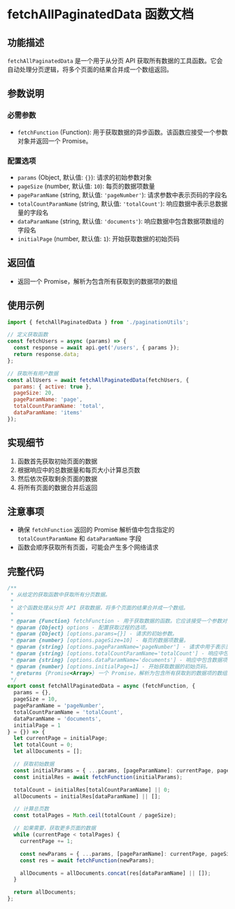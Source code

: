 
# fetchAllPaginatedData 函数文档

## 功能描述

`fetchAllPaginatedData` 是一个用于从分页 API 获取所有数据的工具函数。它会自动处理分页逻辑，将多个页面的结果合并成一个数组返回。

## 参数说明

### 必需参数
- `fetchFunction` (Function): 用于获取数据的异步函数。该函数应接受一个参数对象并返回一个 Promise。

### 配置选项
- `params` (Object, 默认值: `{}`): 请求的初始参数对象
- `pageSize` (number, 默认值: `10`): 每页的数据项数量
- `pageParamName` (string, 默认值: `'pageNumber'`): 请求参数中表示页码的字段名
- `totalCountParamName` (string, 默认值: `'totalCount'`): 响应数据中表示总数据量的字段名
- `dataParamName` (string, 默认值: `'documents'`): 响应数据中包含数据项数组的字段名
- `initialPage` (number, 默认值: `1`): 开始获取数据的初始页码

## 返回值

- 返回一个 Promise，解析为包含所有获取到的数据项的数组

## 使用示例

```javascript
import { fetchAllPaginatedData } from './paginationUtils';

// 定义获取函数
const fetchUsers = async (params) => {
  const response = await api.get('/users', { params });
  return response.data;
};

// 获取所有用户数据
const allUsers = await fetchAllPaginatedData(fetchUsers, {
  params: { active: true },
  pageSize: 20,
  pageParamName: 'page',
  totalCountParamName: 'total',
  dataParamName: 'items'
});
```

## 实现细节

1. 函数首先获取初始页面的数据
2. 根据响应中的总数据量和每页大小计算总页数
3. 然后依次获取剩余页面的数据
4. 将所有页面的数据合并后返回

## 注意事项

- 确保 `fetchFunction` 返回的 Promise 解析值中包含指定的 `totalCountParamName` 和 `dataParamName` 字段
- 函数会顺序获取所有页面，可能会产生多个网络请求

## 完整代码

```js
/**
 * 从给定的获取函数中获取所有分页数据。
 *
 * 这个函数处理从分页 API 获取数据，将多个页面的结果合并成一个数组。
 *
 * @param {Function} fetchFunction - 用于获取数据的函数。它应该接受一个参数对象并返回一个 Promise。
 * @param {Object} options - 配置获取过程的选项。
 * @param {Object} [options.params={}] - 请求的初始参数。
 * @param {number} [options.pageSize=10] - 每页的数据项数量。
 * @param {string} [options.pageParamName='pageNumber'] - 请求中用于表示页码的参数名称。
 * @param {string} [options.totalCountParamName='totalCount'] - 响应中包含总数据量的字段名称。
 * @param {string} [options.dataParamName='documents'] - 响应中包含数据项数组的字段名称。
 * @param {number} [options.initialPage=1] - 开始获取数据的初始页码。
 * @returns {Promise<Array>} 一个 Promise，解析为包含所有获取到的数据项的数组。
 */
export const fetchAllPaginatedData = async (fetchFunction, {
  params = {},
  pageSize = 10,
  pageParamName = 'pageNumber',
  totalCountParamName = 'totalCount',
  dataParamName = 'documents',
  initialPage = 1
} = {}) => {
  let currentPage = initialPage;
  let totalCount = 0;
  let allDocuments = [];

  // 获取初始数据
  const initialParams = { ...params, [pageParamName]: currentPage, pageSize };
  const initialRes = await fetchFunction(initialParams);

  totalCount = initialRes[totalCountParamName] || 0;
  allDocuments = initialRes[dataParamName] || [];

  // 计算总页数
  const totalPages = Math.ceil(totalCount / pageSize);

  // 如果需要，获取更多页面的数据
  while (currentPage < totalPages) {
    currentPage += 1;

    const newParams = { ...params, [pageParamName]: currentPage, pageSize };
    const res = await fetchFunction(newParams);

    allDocuments = allDocuments.concat(res[dataParamName] || []);
  }

  return allDocuments;
};

```
